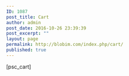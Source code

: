 ```yaml
---
ID: 1087
post_title: Cart
author: admin
post_date: 2016-10-26 23:39:39
post_excerpt: ""
layout: page
permalink: http://blobim.com/index.php/cart/
published: true
---
```

[psc_cart]